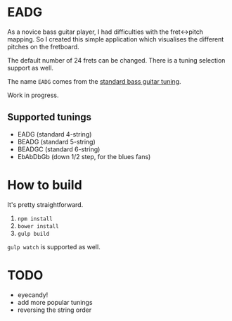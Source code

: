 EADG
====
As a novice bass guitar player, I had difficulties with the fret<->pitch mapping. So I created this simple application which visualises the different pitches on the fretboard.

The default number of 24 frets can be changed. There is a tuning selection support as well.

The name `EADG` comes from the [standard bass guitar tuning](https://en.wikipedia.org/wiki/Bass_guitar_tuning).

Work in progress.

Supported tunings
-----------------
* EADG (standard 4-string)
* BEADG (standard 5-string)
* BEADGC (standard 6-string)
* EbAbDbGb (down 1/2 step, for the blues fans)

How to build
============
It's pretty straightforward.

1. `npm install`
2. `bower install`
3. `gulp build`

`gulp watch` is supported as well.

TODO
====
* eyecandy!
* add more popular tunings
* reversing the string order
